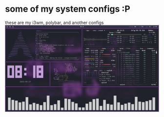 # some of my system configs :P
these are my i3wm, polybar, and another configs
![:P](images/Screenshot_20250527_081822.png)
